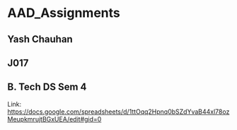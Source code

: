 # AAD_Assignments

## Yash Chauhan
## J017
## B. Tech DS Sem 4

Link: https://docs.google.com/spreadsheets/d/1ttOqq2Hpnq0bSZdYvaB44xl78ozMeupkmrujtBGxUEA/edit#gid=0
